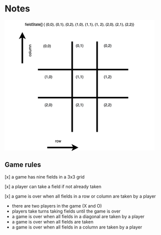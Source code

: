# Notes
![](doc/grid_diagram.drawio.png)

## Game rules
[x] a game has nine fields in a 3x3 grid

[x] a player can take a field if not already taken

[x] a game is over when all fields in a row or column are taken by a player

- there are two players in the game (X and O)
- players take turns taking fields until the game is over
- a game is over when all fields in a diagonal are taken by a player
- a game is over when all fields are taken
- a game is over when all fields in a column are taken by a player
